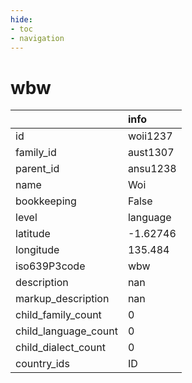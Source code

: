```yaml
---
hide:
- toc
- navigation
---
```

# wbw
|                      | info     |
|:---------------------|:---------|
| id                   | woii1237 |
| family_id            | aust1307 |
| parent_id            | ansu1238 |
| name                 | Woi      |
| bookkeeping          | False    |
| level                | language |
| latitude             | -1.62746 |
| longitude            | 135.484  |
| iso639P3code         | wbw      |
| description          | nan      |
| markup_description   | nan      |
| child_family_count   | 0        |
| child_language_count | 0        |
| child_dialect_count  | 0        |
| country_ids          | ID       |